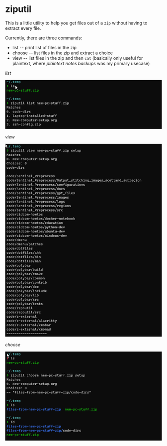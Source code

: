 # ziputil

This is a little utility to help you get files out of a `zip` without having to extract every file.

Currently, there are three commands:

- list -- print list of files in the zip
- choose -- list files in the zip and extract a choice
- view -- list files in the zip and then `cat` (basically only useful for plaintext, where _plaintext notes backups_ was my primary usecase)

*list*

![](screenshots/list.png)

*view*

![](screenshots/view.png)

*choose*

![](screenshots/choose.png)
